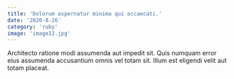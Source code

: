 ```yaml
---
title: 'Dolorum aspernatur minima qui occaecati.'
date: '2020-8-26'
category: 'ruby'
image: 'image12.jpg'
---
```


Architecto ratione modi assumenda aut impedit sit.
Quis numquam error eius assumenda accusantium omnis vel totam sit.
Illum est eligendi velit aut totam placeat.
